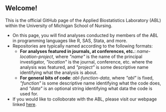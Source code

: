 ## Welcome!

This is the official GitHub page of the Applied Biostatistics Laboratory (ABL) within the University of Michigan School of Nursing.
  - On this page, you will find analyses conducted by members of the ABL in programming languages like R, SAS, Stata, and more.
  - Repositories are typically named according to the following formats:
    - **For analyses featured in journals, at conferences, etc.**: *name-location-project*, where *"name"* is the name of the principal investigator, *"location"* is the journal, conference, etc. where the analysis was featured, and *"project"* is some descriptive name identifying what the analysis is about.
    - **For general bits of code**: *abl-function-data*, where *"abl"* is fixed, *"function"* is some descriptive name identifying what the code does, and *"data"* is an optional string identifying what data the code is used for.
  - If you would like to colloborate with the ABL, please visit our webpage linked [here](https://nursing.umich.edu/research/grants-and-research-office-gro/applied-biostatistics-laboratory).
